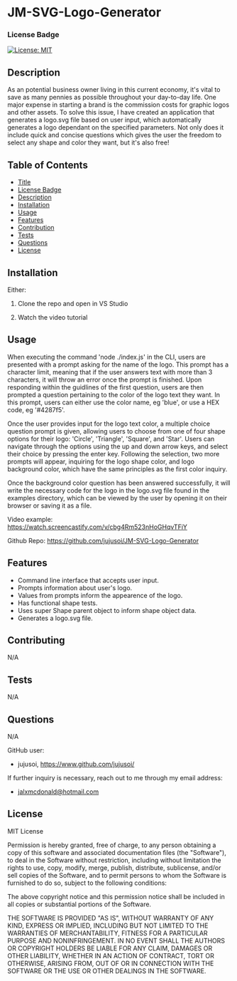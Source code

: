 # JM-SVG-Logo-Generator
### License Badge
[![License: MIT](https://img.shields.io/badge/License-MIT-yellow.svg)](https://opensource.org/licenses/MIT)

## Description

As an potential business owner living in this current economy, it's vital to save as many pennies as possible throughout your day-to-day life. One major expense in starting a brand is the commission costs for graphic logos and other assets. To solve this issue, I have created an application that generates a logo.svg file based on user input, which automatically generates a logo dependant on the specified parameters. Not only does it include quick and concise questions which gives the user the freedom to select any shape and color they want, but it's also free!

## Table of Contents

- [Title](#jm-svg-logo-generator)
- [License Badge](#license-badge)
- [Description](#description)
- [Installation](#installation)
- [Usage](#usage)
- [Features](#features)
- [Contribution](#contributing)
- [Tests](#tests)
- [Questions](#questions)
- [License](#license)

## Installation

Either: 

1. Clone the repo and open in VS Studio 

2. Watch the video tutorial

## Usage

When executing the command 'node ./index.js' in the CLI, users are presented with a prompt asking for the name of the logo. This prompt has a character limit, meaning that if the user answers text with more than 3 characters, it will throw an error once the prompt is finished. Upon responding within the guidlines of the first question, users are then prompted a question pertaining to the color of the logo text they want. In this prompt, users can either use the color name, eg 'blue', or use a HEX code, eg '#4287f5'.

Once the user provides input for the logo text color, a multiple choice question prompt is given, allowing users to choose from one of four shape options for their logo: 'Circle', 'Triangle', 'Square', and 'Star'. Users can navigate through the options using the up and down arrow keys, and select their choice by pressing the enter key. Following the selection, two more prompts will appear, inquiring for the logo shape color, and logo background color, which have the same principles as the first color inquiry.

Once the background color question has been answered successfully, it will write the necessary code for the logo in the logo.svg file found in the examples directory, which can be viewed by the user by opening it on their browser or saving it as a file.

Video example:
https://watch.screencastify.com/v/cbg4Rm523nHoGHqvTFiY

Github Repo: 
https://github.com/jujusoi/JM-SVG-Logo-Generator

## Features

- Command line interface that accepts user input.
- Prompts information about user's logo.
- Values from prompts inform the appearence of the logo.
- Has functional shape tests.
- Uses super Shape parent object to inform shape object data.
- Generates a logo.svg file.

## Contributing

N/A

## Tests

N/A

## Questions

N/A

GitHub user:
- jujusoi, https://www.github.com/jujusoi/

If further inquiry is necessary, reach out to me through my email address: 
- jalxmcdonald@hotmail.com

## License

MIT License

Permission is hereby granted, free of charge, to any person obtaining a copy of this software and associated documentation files (the "Software"), to deal in the Software without restriction, including without limitation the rights to use, copy, modify, merge, publish, distribute, sublicense, and/or sell copies of the Software, and to permit persons to whom the Software is furnished to do so, subject to the following conditions:

The above copyright notice and this permission notice shall be included in all copies or substantial portions of the Software.
    
THE SOFTWARE IS PROVIDED "AS IS", WITHOUT WARRANTY OF ANY KIND, EXPRESS OR IMPLIED, INCLUDING BUT NOT LIMITED TO THE WARRANTIES OF MERCHANTABILITY, FITNESS FOR A PARTICULAR PURPOSE AND NONINFRINGEMENT. IN NO EVENT SHALL THE AUTHORS OR COPYRIGHT HOLDERS BE LIABLE FOR ANY CLAIM, DAMAGES OR OTHER LIABILITY, WHETHER IN AN ACTION OF CONTRACT, TORT OR OTHERWISE, ARISING FROM, OUT OF OR IN CONNECTION WITH THE SOFTWARE OR THE USE OR OTHER DEALINGS IN THE SOFTWARE.
  